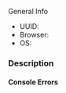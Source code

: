 [//]: # (Before logging this issue, look through common problems at https://github.com/HabitRPG/habitrpg/issue
If you find your issue there, read at least the first post to see if there is a workaround for you.)

[//]: # (Note: See https://github.com/HabitRPG/habitrpg/issues/2760 for more info)

[//]: # (Fill out relevant information - UUID is found in Settings -> API)
General Info
  * UUID: 
  * Browser: 
  * OS: 

### Description
[//]: # (Describe bug in detail here. Include pictures if helpful.)



#### Console Errors
[//]: # (Include any javscript console errors here)

